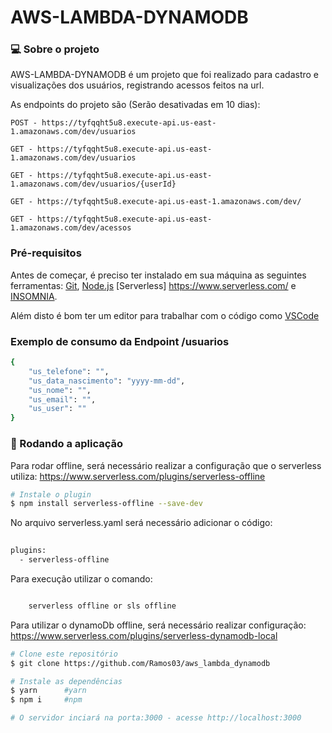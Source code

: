 # AWS-LAMBDA-DYNAMODB

### 💻 Sobre o projeto

AWS-LAMBDA-DYNAMODB é um projeto que foi realizado para cadastro e visualizações dos usuários, registrando acessos feitos na url.

As endpoints do projeto são (Serão desativadas em 10 dias):

    POST - https://tyfqqht5u8.execute-api.us-east-1.amazonaws.com/dev/usuarios

    GET - https://tyfqqht5u8.execute-api.us-east-1.amazonaws.com/dev/usuarios

    GET - https://tyfqqht5u8.execute-api.us-east-1.amazonaws.com/dev/usuarios/{userId}

    GET - https://tyfqqht5u8.execute-api.us-east-1.amazonaws.com/dev/

    GET - https://tyfqqht5u8.execute-api.us-east-1.amazonaws.com/dev/acessos

### Pré-requisitos

Antes de começar, é preciso ter instalado em sua máquina as seguintes ferramentas:
[Git](https://git-scm.com), [Node.js](https://nodejs.org/en/) [Serverless] https://www.serverless.com/ e [INSOMNIA](https://insomnia.rest/download).

Além disto é bom ter um editor para trabalhar com o código como [VSCode](https://code.visualstudio.com/)

### Exemplo de consumo da Endpoint /usuarios
```bash
{
	"us_telefone": "",
	"us_data_nascimento": "yyyy-mm-dd",
	"us_nome": "",
	"us_email": "",
	"us_user": ""
}
```
### 🎲 Rodando a aplicação

Para rodar offline, será necessário realizar a configuração que o serverless utiliza:
https://www.serverless.com/plugins/serverless-offline

```bash
# Instale o plugin
$ npm install serverless-offline --save-dev

```
No arquivo serverless.yaml será necessário adicionar o código: 

```bash
    	
plugins:
  - serverless-offline

```

Para execução utilizar o comando:

```bash

    serverless offline or sls offline

```

Para utilizar o dynamoDb offline, será necessário realizar configuração:
https://www.serverless.com/plugins/serverless-dynamodb-local


```bash
# Clone este repositório
$ git clone https://github.com/Ramos03/aws_lambda_dynamodb

# Instale as dependências
$ yarn      #yarn
$ npm i     #npm

# O servidor inciará na porta:3000 - acesse http://localhost:3000 
```